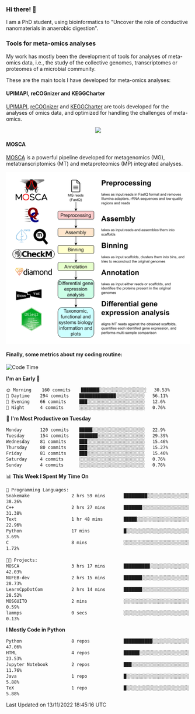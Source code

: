 ### Hi there! 👋

I am a PhD student, using bioinformatics to "Uncover the role of conductive nanomaterials in anaerobic digestion".

### Tools for meta-omics analyses

My work has mostly been the development of tools for analyses of meta-omics data, i.e., the study of the collective genomes, transcriptomes or proteomes of a microbial community.

These are the main tools I have developed for meta-omics analyses:

#### UPIMAPI, reCOGnizer and KEGGCharter

[UPIMAPI](https://github.com/iquasere/UPIMAPI), [reCOGnizer](https://github.com/iquasere/reCOGnizer) and [KEGGCharter](https://github.com/iquasere/KEGGCharter) are tools developed for the analyses of omics data, and optimized for handling the challenges of meta-omics.

<p align="center">
    <img src="assets/annotation_paper.png">
</p>

#### MOSCA

[MOSCA](https://github.com/iquasere/MOSCA) is a powerful pipeline developed for metagenomics (MG), metatranscriptomics (MT) and metaproteomics (MP) integrated analyses.

<p align="center">
    <img src="assets/mosca_workflow.png" align="center" width="700">
</p>


#### Finally, some metrics about my coding routine:

<!--START_SECTION:waka-->
![Code Time](http://img.shields.io/badge/Code%20Time-388%20hrs%2031%20mins-blue)

**I'm an Early 🐤** 

```text
🌞 Morning    160 commits    ███████░░░░░░░░░░░░░░░░░░   30.53% 
🌆 Daytime    294 commits    ██████████████░░░░░░░░░░░   56.11% 
🌃 Evening    66 commits     ███░░░░░░░░░░░░░░░░░░░░░░   12.6% 
🌙 Night      4 commits      ░░░░░░░░░░░░░░░░░░░░░░░░░   0.76%

```
📅 **I'm Most Productive on Tuesday** 

```text
Monday       120 commits    █████░░░░░░░░░░░░░░░░░░░░   22.9% 
Tuesday      154 commits    ███████░░░░░░░░░░░░░░░░░░   29.39% 
Wednesday    81 commits     ███░░░░░░░░░░░░░░░░░░░░░░   15.46% 
Thursday     80 commits     ███░░░░░░░░░░░░░░░░░░░░░░   15.27% 
Friday       81 commits     ███░░░░░░░░░░░░░░░░░░░░░░   15.46% 
Saturday     4 commits      ░░░░░░░░░░░░░░░░░░░░░░░░░   0.76% 
Sunday       4 commits      ░░░░░░░░░░░░░░░░░░░░░░░░░   0.76%

```


📊 **This Week I Spent My Time On** 

```text
💬 Programming Languages: 
Snakemake                2 hrs 59 mins       █████████░░░░░░░░░░░░░░░░   38.26% 
C++                      2 hrs 27 mins       ███████░░░░░░░░░░░░░░░░░░   31.38% 
Text                     1 hr 48 mins        █████░░░░░░░░░░░░░░░░░░░░   22.96% 
Python                   17 mins             █░░░░░░░░░░░░░░░░░░░░░░░░   3.69% 
C                        8 mins              ░░░░░░░░░░░░░░░░░░░░░░░░░   1.72%

🐱‍💻 Projects: 
MOSCA                    3 hrs 17 mins       ██████████░░░░░░░░░░░░░░░   42.03% 
NUFEB-dev                2 hrs 15 mins       ███████░░░░░░░░░░░░░░░░░░   28.73% 
LearnCppDotCom           2 hrs 14 mins       ███████░░░░░░░░░░░░░░░░░░   28.52% 
MOSGUITO                 2 mins              ░░░░░░░░░░░░░░░░░░░░░░░░░   0.59% 
lammps                   0 secs              ░░░░░░░░░░░░░░░░░░░░░░░░░   0.13%

```

**I Mostly Code in Python** 

```text
Python                   8 repos             ███████████░░░░░░░░░░░░░░   47.06% 
HTML                     4 repos             ██████░░░░░░░░░░░░░░░░░░░   23.53% 
Jupyter Notebook         2 repos             ███░░░░░░░░░░░░░░░░░░░░░░   11.76% 
Java                     1 repo              █░░░░░░░░░░░░░░░░░░░░░░░░   5.88% 
TeX                      1 repo              █░░░░░░░░░░░░░░░░░░░░░░░░   5.88%

```



 Last Updated on 13/11/2022 18:45:16 UTC
<!--END_SECTION:waka-->
